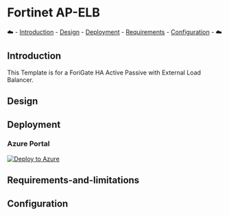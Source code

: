 # Fortinet AP-ELB

:cloud: - [Introduction](#introduction) - [Design](#design) - [Deployment](#deployment) - [Requirements](#requirements-and-limitations) - [Configuration](#configuration) - :cloud:

## Introduction

This Template is for a ForiGate HA Active Passive with External Load Balancer.

## Design

## Deployment

### Azure Portal

[![Deploy to Azure](https://aka.ms/deploytoazurebutton)](https://portal.azure.com/#create/Microsoft.Template/uri/https%3A%2F%2Fraw.githubusercontent.com%2Fswansosj%2FFortiARM-A-P-ELB%2Fmain%2Fazuredeploy.json)

## Requirements-and-limitations

## Configuration
